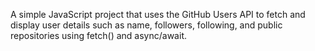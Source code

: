 A simple JavaScript project that uses the GitHub Users API to fetch and display user details such as name, followers, following, and public repositories using fetch() and async/await.
